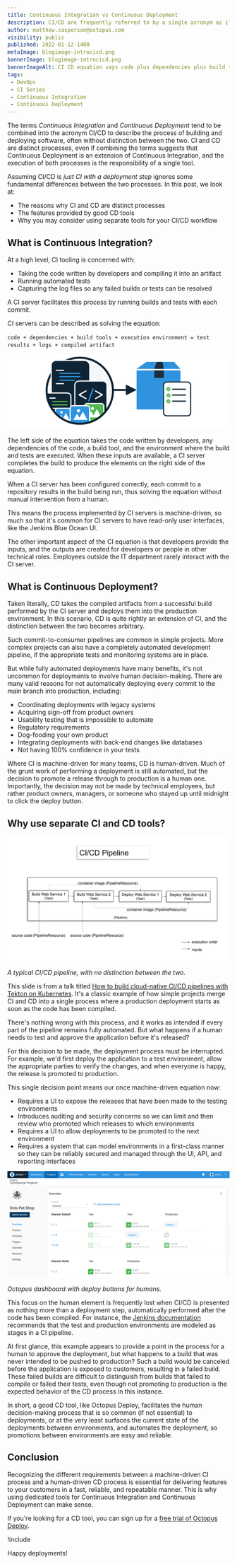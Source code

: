 ```yaml
---
title: Continuous Integration vs Continuous Deployment
description: CI/CD are frequently referred to by a single acronym as if they were a single process. This post looks at the fundamental differences between CI and CD.
author: matthew.casperson@octopus.com
visibility: public
published: 2022-01-12-1400
metaImage: blogimage-introcicd.png
bannerImage: blogimage-introcicd.png
bannerImageAlt: CI CD equation says code plus dependencies plus build tools plus execution environment equals test results plus logs plus compiled artifact
tags:
 - DevOps
 - CI Series
 - Continuous Integration
 - Continuous Deployment
---
```


The terms *Continuous Integration* and *Continuous Deployment* tend to be combined into the acronym CI/CD to describe the process of building and deploying software, often without distinction between the two. CI and CD are distinct processes, even if combining the terms suggests that Continuous Deployment is an extension of Continuous Integration, and the execution of both processes is the responsibility of a single tool.

Assuming CI/CD is *just CI with a deployment step* ignores some fundamental differences between the two processes. In this post, we look at:

- The reasons why CI and CD are distinct processes
- The features provided by good CD tools
- Why you may consider using separate tools for your CI/CD workflow

## What is Continuous Integration?  

At a high level, CI tooling is concerned with: 

- Taking the code written by developers and compiling it into an artifact
- Running automated tests
- Capturing the log files so any failed builds or tests can be resolved 

A CI server facilitates this process by running builds and tests with each commit.

CI servers can be described as solving the equation:

`code + dependencies + build tools + execution environment = test results + logs + compiled artifact`

![CI inputs and output graphic](input-output-graphic.png)

The left side of the equation takes the code written by developers, any dependencies of the code, a build tool, and the environment where the build and tests are executed. When these inputs are available, a CI server completes the build to produce the elements on the right side of the equation.

When a CI server has been configured correctly, each commit to a repository results in the build being run, thus solving the equation without manual intervention from a human.

This means the process implemented by CI servers is machine-driven, so much so that it's common for CI servers to have read-only user interfaces, like the Jenkins Blue Ocean UI.

The other important aspect of the CI equation is that developers provide the inputs, and the outputs are created for developers or people in other technical roles. Employees outside the IT department rarely interact with the CI server.

## What is Continuous Deployment?

Taken literally, CD takes the compiled artifacts from a successful build performed by the CI server and deploys them into the production environment. In this scenario, CD is quite rightly an extension of CI, and the distinction between the two becomes arbitrary.

Such commit-to-consumer pipelines are common in simple projects. More complex projects can also have a completely automated development pipeline, if the appropriate tests and monitoring systems are in place.

But while fully automated deployments have many benefits, it's not uncommon for deployments to involve human decision-making. There are many valid reasons for not automatically deploying every commit to the main branch into production, including:

- Coordinating deployments with legacy systems
- Acquiring sign-off from product owners
- Usability testing that is impossible to automate
- Regulatory requirements
- Dog-fooding your own product
- Integrating deployments with back-end changes like databases
- Not having 100% confidence in your tests

Where CI is machine-driven for many teams, CD is human-driven. Much of the grunt work of performing a deployment is still automated, but the decision to promote a release through to production is a human one. Importantly, the decision may not be made by technical employees, but rather product owners, managers, or someone who stayed up until midnight to click the deploy button.

## Why use separate CI and CD tools?

![ci-cd-pipeline-diagram](ci-cd-pipeline-diagram.png "width=500")

*A typical CI/CD pipeline, with no distinction between the two.*

This slide is from a talk titled [How to build cloud-native CI/CD pipelines with Tekton on Kubernetes](https://developers.redhat.com/blog/2019/07/22/how-to-build-cloud-native-ci-cd-pipelines-with-tekton-on-kubernetes/?sc_cid=701f2000000RtqCAAS]). It's a classic example of how simple projects merge CI and CD into a single process where a production deployment starts as soon as the code has been compiled.

There's nothing wrong with this process, and it works as intended if every part of the pipeline remains fully automated. But what happens if a human needs to test and approve the application before it's released?

For this decision to be made, the deployment process must be interrupted. For example, we'd first deploy the application to a test environment, allow the appropriate parties to verify the changes, and when everyone is happy, the release is promoted to production.

This single decision point means our once machine-driven equation now:

* Requires a UI to expose the releases that have been made to the testing environments
* Introduces auditing and security concerns so we can limit and then review who promoted which releases to which environments
* Requires a UI to allow deployments to be promoted to the next environment
* Requires a system that can model environments in a first-class manner so they can be reliably secured and managed through the UI, API, and reporting interfaces

![Octopus dashboard showing Projects overview page with releases in Dev, Test and Production sometimes approved sometimes failing](dashboard.png "width=500")

*Octopus dashboard with deploy buttons for humans.*

This focus on the human element is frequently lost when CI/CD is presented as nothing more than a deployment step, automatically performed after the code has been compiled. For instance, the [Jenkins documentation](https://jenkins.io/doc/pipeline/tour/deployment/#stages-as-deployment-environments) recommends that the test and production environments are modeled as stages in a CI pipeline.

At first glance, this example appears to provide a point in the process for a human to approve the deployment, but what happens to a build that was never intended to be pushed to production?  Such a build would be canceled before the application is exposed to customers, resulting in a failed build. These failed builds are difficult to distinguish from builds that failed to compile or failed their tests, even though not promoting to production is the expected behavior of the CD process in this instance.

In short, a good CD tool, like Octopus Deploy, facilitates the human decision-making process that is so common (if not essential) to deployments, or at the very least surfaces the current state of the deployments between environments, and automates the deployment, so promotions between environments are easy and reliable.

## Conclusion

Recognizing the different requirements between a machine-driven CI process and a human-driven CD process is essential for delivering features to your customers in a fast, reliable, and repeatable manner. This is why using dedicated tools for Continuous Integration and Continuous Deployment can make sense.

If you're looking for a CD tool, you can sign up for a [free trial of Octopus Deploy](https://octopus.com/start).

!include <q1-2022-newsletter-cta>

Happy deployments!
